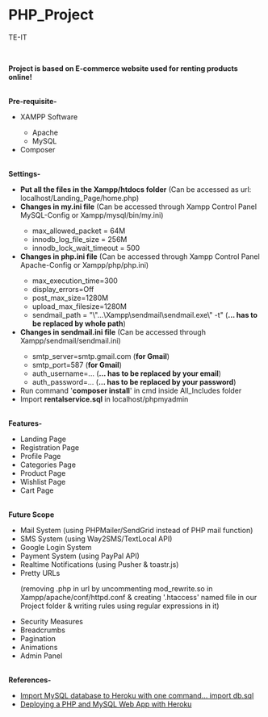 # PHP_Project
TE-IT

<br/>
<p><b>Project is based on E-commerce website used for renting products online!</b></p>
<br/>
<b>Pre-requisite-</b>
<ul>
  <li>XAMPP Software</li>
  <ul>
    <li>Apache</li>
    <li>MySQL</li>
  </ul>
  <li>Composer</li>
</ul>
<br/>
<b>Settings-</b>
<ul>
  <li><b>Put all the files in the Xampp/htdocs folder</b> (Can be accessed as url: localhost/Landing_Page/home.php)</li>
  <li><b>Changes in my.ini file</b> (Can be accessed through Xampp Control Panel MySQL-Config or Xampp/mysql/bin/my.ini)</li>
  <ul>
    <li>max_allowed_packet = 64M</li>
    <li>innodb_log_file_size = 256M</li>
    <li>innodb_lock_wait_timeout = 500</li>
  </ul>
  <li><b>Changes in php.ini file</b> (Can be accessed through Xampp Control Panel Apache-Config or Xampp/php/php.ini)</li>
  <ul>
    <li>max_execution_time=300</li>
    <li>display_errors=Off</li>
    <li>post_max_size=1280M</li>
    <li>upload_max_filesize=1280M</li>
    <li>sendmail_path = "\"...\Xampp\sendmail\sendmail.exe\" -t" (<b>... has to be replaced by whole path</b>)</li>
  </ul>
  <li><b>Changes in sendmail.ini file</b> (Can be accessed through Xampp/sendmail/sendmail.ini)</li>
  <ul>
    <li>smtp_server=smtp.gmail.com (<b>for Gmail</b>)</li>
    <li>smtp_port=587 (<b>for Gmail</b>)</li>
    <li>auth_username=... (<b>... has to be replaced by your email</b>)</li>
    <li>auth_password=... (<b>... has to be replaced by your password</b>)</li>
  </ul>
  <li>Run command '<b>composer install</b>' in cmd inside All_Includes folder</li>
  <li>Import <b>rentalservice.sql</b> in localhost/phpmyadmin</li>
</ul>
<br/>
<b>Features-</b>
<ul>
  <li>Landing Page</li>
  <li>Registration Page</li>
  <li>Profile Page</li>
  <li>Categories Page</li>
  <li>Product Page</li>
  <li>Wishlist Page</li>
  <li>Cart Page</li>
</ul>
<br/>
<b>Future Scope</b>
<ul>
  <li>Mail System (using PHPMailer/SendGrid instead of PHP mail function)</li>
  <li>SMS System (using Way2SMS/TextLocal API)</li>
  <li>Google Login System</li>
  <li>Payment System (using PayPal API)</li>
  <li>Realtime Notifications (using Pusher & toastr.js)</li>
  <li>Pretty URLs</li>
  <p>(removing .php in url by uncommenting mod_rewrite.so in Xampp/apache/conf/httpd.conf & creating '.htaccess' named file in our Project folder & writing rules using regular expressions in it)</p>
  <li>Security Measures</li>
  <li>Breadcrumbs</li>
  <li>Pagination</li>
  <li>Animations</li>
  <li>Admin Panel</li>
</ul>
<br/>
<b>References-</b>
<ul>
  <li><a href=https://medium.com/@michaeltendossemwanga/import-mysql-database-to-heroku-with-one-command-import-db-sql-a932d720c82b>Import MySQL database to Heroku with one command… import db.sql</a></li>
  <li><a href=https://scotch.io/@phalconVee/deploying-a-php-and-mysql-web-app-with-heroku>Deploying a PHP and MySQL Web App with Heroku</a></li>
</ul>
